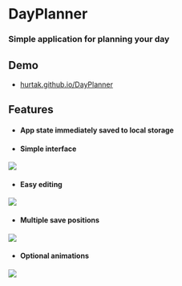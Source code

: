 DayPlanner
==========

### Simple application for planning your day 

## Demo
* <a href="http://hurtak.github.io/DayPlanner">hurtak.github.io/DayPlanner</a>

## Features
* #### App state immediately saved to local storage

* #### Simple interface
<img src="http://i.imgur.com/RG5k6no.png">

* #### Easy editing
<img src="http://i.imgur.com/s8kSJog.png">

* #### Multiple save positions
<img src="http://i.imgur.com/U0ijNrk.png">

* #### Optional animations
<img src="http://i.imgur.com/pLfkjct.png">